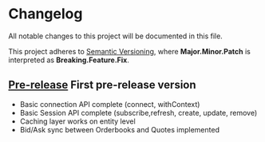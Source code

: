 # Changelog
All notable changes to this project will be documented in this file.

This project adheres to [Semantic Versioning](http://semver.org/),
where **Major.Minor.Patch** is interpreted as **Breaking.Feature.Fix**.

<!-- ## [Unreleased] -->
<!-- ### Added -->
<!-- ### Removed -->
<!-- ### Fixed -->

## [Pre-release] First pre-release version
- Basic connection API complete (connect, withContext)
- Basic Session API complete (subscribe,refresh, create, update, remove)
- Caching layer works on entity level
- Bid/Ask sync between Orderbooks and Quotes implemented


[Unreleased]: https://github.com/six-sdk/six-javascript-sdk/compare/v0.4.2...HEAD
[Pre-release]: https://github.com/six-sdk/six-javascript-sdk/compare/v0.4.2...HEAD

